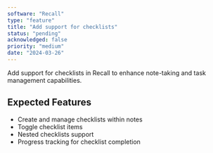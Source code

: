 ```yaml
---
software: "Recall"
type: "feature"
title: "Add support for checklists"
status: "pending"
acknowledged: false
priority: "medium"
date: "2024-03-26"
---
```


Add support for checklists in Recall to enhance note-taking and task management capabilities.

## Expected Features
- Create and manage checklists within notes
- Toggle checklist items
- Nested checklists support
- Progress tracking for checklist completion